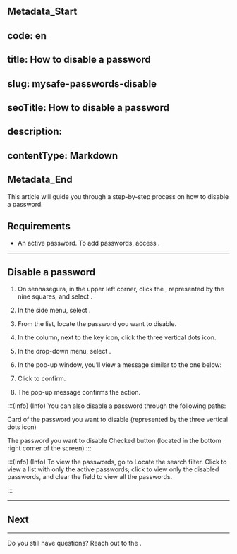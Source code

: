 ## Metadata_Start 
## code: en
## title: How to disable a password 
## slug: mysafe-passwords-disable 
## seoTitle: How to disable a password 
## description:  
## contentType: Markdown 
## Metadata_End
This article will guide you through a step-by-step process on how to disable a password.

## Requirements

* An active password. To add passwords, access .

***

## Disable a password

1. On senhasegura, in the upper left corner, click the , represented by the nine squares, and select .
2. In the side menu, select . 
3. From the list, locate the password you want to disable.
4. In the  column, next to the key icon, click the three vertical dots icon.
5. In the drop-down menu, select .
6. In the  pop-up window, you’ll view a message similar to the one below:



 7. Click  to confirm.
 8. The pop-up message  confirms the action.


:::(Info) (Info)
You can also disable a password through the following paths:

 Card of the password you want to disable   (represented by the three vertical dots icon) 

 The password you want to disable  Checked   button (located in the bottom right corner of the screen) 
:::

:::(Info) (Info)
To view the passwords, go to  Locate the  search filter. Click  to view a list with only the active passwords; click  to view only the disabled passwords, and clear the field to view all the passwords.

:::

***

## Next




***

Do you still have questions? Reach out to the .